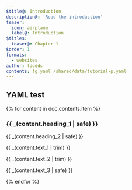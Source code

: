 ```yaml
---
$title@: Introduction
description@: 'Read the introduction'
teaser:
  icon: airplane
  label@: Introduction
$titles:
  teaser@: Chapter 1
$order: 1
formats:
  - websites
author: ldodds
contents: !g.yaml /shared/data/tutorial-p.yaml
---
```


## YAML test

{% for content in doc.contents.item %}
<h3 class=""> {{ _(content.heading_1 | safe) }} </h3>
 <p class=""> {{ _(content.heading_2 | safe) }} </p>
 <p class=""> {{ _(content.text_1 | trim) }} </p>
 <p class=""> {{ _(content.text_2 | trim) }} </p>
 <p class=""> {{ _(content.text_3 | safe) }} </p>
{% endfor %}

